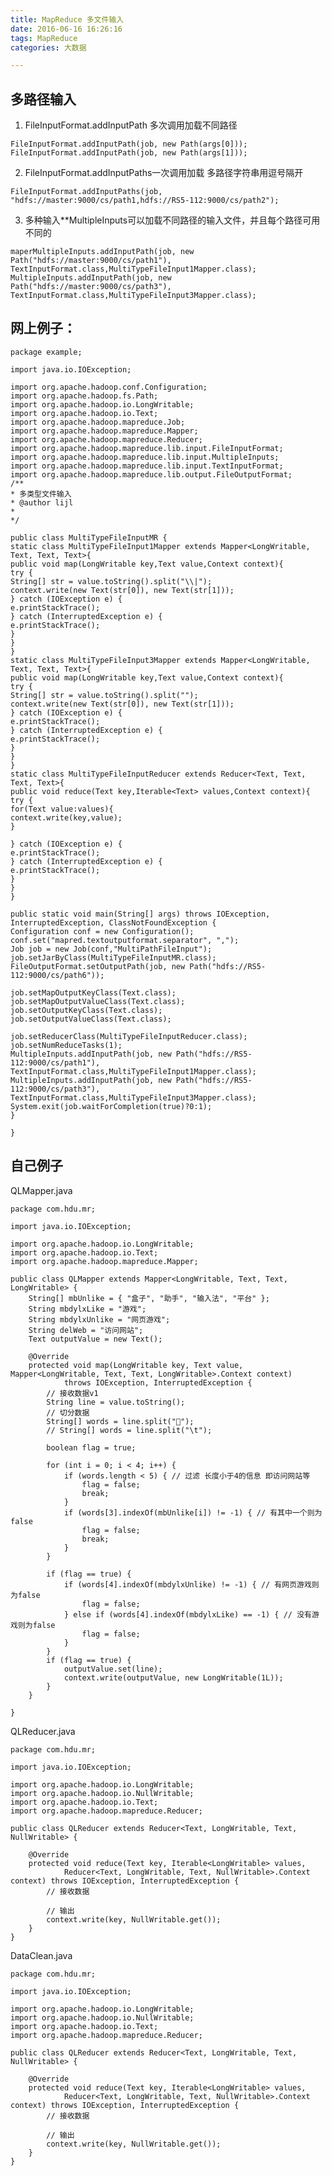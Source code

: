 ```yaml
---
title: MapReduce 多文件输入
date: 2016-06-16 16:26:16
tags: MapReduce
categories: 大数据

---
```


## 多路径输入
1.  FileInputFormat.addInputPath 多次调用加载不同路径
```
FileInputFormat.addInputPath(job, new Path(args[0]));
FileInputFormat.addInputPath(job, new Path(args[1]));
```
2.  FileInputFormat.addInputPaths一次调用加载 多路径字符串用逗号隔开
```
FileInputFormat.addInputPaths(job, "hdfs://master:9000/cs/path1,hdfs://RS5-112:9000/cs/path2");
```
3. 多种输入**MultipleInputs可以加载不同路径的输入文件，并且每个路径可用不同的
```
maperMultipleInputs.addInputPath(job, new Path("hdfs://master:9000/cs/path1"), TextInputFormat.class,MultiTypeFileInput1Mapper.class);
MultipleInputs.addInputPath(job, new Path("hdfs://master:9000/cs/path3"), TextInputFormat.class,MultiTypeFileInput3Mapper.class);
```

## 网上例子：

	package example;
	
	import java.io.IOException;
	
	import org.apache.hadoop.conf.Configuration;
	import org.apache.hadoop.fs.Path;
	import org.apache.hadoop.io.LongWritable;
	import org.apache.hadoop.io.Text;
	import org.apache.hadoop.mapreduce.Job;
	import org.apache.hadoop.mapreduce.Mapper;
	import org.apache.hadoop.mapreduce.Reducer;
	import org.apache.hadoop.mapreduce.lib.input.FileInputFormat;
	import org.apache.hadoop.mapreduce.lib.input.MultipleInputs;
	import org.apache.hadoop.mapreduce.lib.input.TextInputFormat;
	import org.apache.hadoop.mapreduce.lib.output.FileOutputFormat;
	/**
	* 多类型文件输入
	* @author lijl
	*
	*/
	
	public class MultiTypeFileInputMR {
	static class MultiTypeFileInput1Mapper extends Mapper<LongWritable, Text, Text, Text>{
	public void map(LongWritable key,Text value,Context context){
	try {
	String[] str = value.toString().split("\\|");
	context.write(new Text(str[0]), new Text(str[1]));
	} catch (IOException e) {
	e.printStackTrace();
	} catch (InterruptedException e) {
	e.printStackTrace();
	}
	}
	}
	static class MultiTypeFileInput3Mapper extends Mapper<LongWritable, Text, Text, Text>{
	public void map(LongWritable key,Text value,Context context){
	try {
	String[] str = value.toString().split("");
	context.write(new Text(str[0]), new Text(str[1]));
	} catch (IOException e) {
	e.printStackTrace();
	} catch (InterruptedException e) {
	e.printStackTrace();
	}
	}
	}
	static class MultiTypeFileInputReducer extends Reducer<Text, Text, Text, Text>{
	public void reduce(Text key,Iterable<Text> values,Context context){
	try {
	for(Text value:values){
	context.write(key,value);
	}
	
	} catch (IOException e) {
	e.printStackTrace();
	} catch (InterruptedException e) {
	e.printStackTrace();
	}
	}
	}
	
	public static void main(String[] args) throws IOException, InterruptedException, ClassNotFoundException {
	Configuration conf = new Configuration();
	conf.set("mapred.textoutputformat.separator", ",");
	Job job = new Job(conf,"MultiPathFileInput");
	job.setJarByClass(MultiTypeFileInputMR.class);
	FileOutputFormat.setOutputPath(job, new Path("hdfs://RS5-112:9000/cs/path6"));
	
	job.setMapOutputKeyClass(Text.class);
	job.setMapOutputValueClass(Text.class);
	job.setOutputKeyClass(Text.class);
	job.setOutputValueClass(Text.class);
	
	job.setReducerClass(MultiTypeFileInputReducer.class);
	job.setNumReduceTasks(1);
	MultipleInputs.addInputPath(job, new Path("hdfs://RS5-112:9000/cs/path1"), TextInputFormat.class,MultiTypeFileInput1Mapper.class);
	MultipleInputs.addInputPath(job, new Path("hdfs://RS5-112:9000/cs/path3"), TextInputFormat.class,MultiTypeFileInput3Mapper.class);
	System.exit(job.waitForCompletion(true)?0:1);
	}
	
	}

## 自己例子
QLMapper.java
```
package com.hdu.mr;

import java.io.IOException;

import org.apache.hadoop.io.LongWritable;
import org.apache.hadoop.io.Text;
import org.apache.hadoop.mapreduce.Mapper;

public class QLMapper extends Mapper<LongWritable, Text, Text, LongWritable> {
	String[] mbUnlike = { "盒子", "助手", "输入法", "平台" };
	String mbdylxLike = "游戏";
	String mbdylxUnlike = "网页游戏";
	String delWeb = "访问网站";
	Text outputValue = new Text();

	@Override
	protected void map(LongWritable key, Text value, Mapper<LongWritable, Text, Text, LongWritable>.Context context)
			throws IOException, InterruptedException {
		// 接收数据v1
		String line = value.toString();
		// 切分数据
		String[] words = line.split("");
		// String[] words = line.split("\t");

		boolean flag = true;

		for (int i = 0; i < 4; i++) {
			if (words.length < 5) { // 过滤 长度小于4的信息 即访问网站等
				flag = false;
				break;
			}
			if (words[3].indexOf(mbUnlike[i]) != -1) { // 有其中一个则为false
				flag = false;
				break;
			}
		}

		if (flag == true) {
			if (words[4].indexOf(mbdylxUnlike) != -1) { // 有网页游戏则为false
				flag = false;
			} else if (words[4].indexOf(mbdylxLike) == -1) { // 没有游戏则为false
				flag = false;
			}
		}
		if (flag == true) {
			outputValue.set(line);
			context.write(outputValue, new LongWritable(1L));
		}
	}

}

```

QLReducer.java
```
package com.hdu.mr;

import java.io.IOException;

import org.apache.hadoop.io.LongWritable;
import org.apache.hadoop.io.NullWritable;
import org.apache.hadoop.io.Text;
import org.apache.hadoop.mapreduce.Reducer;

public class QLReducer extends Reducer<Text, LongWritable, Text, NullWritable> {

	@Override
	protected void reduce(Text key, Iterable<LongWritable> values,
			Reducer<Text, LongWritable, Text, NullWritable>.Context context) throws IOException, InterruptedException {
		// 接收数据

		// 输出
		context.write(key, NullWritable.get());
	}
}

```

DataClean.java
```
package com.hdu.mr;

import java.io.IOException;

import org.apache.hadoop.io.LongWritable;
import org.apache.hadoop.io.NullWritable;
import org.apache.hadoop.io.Text;
import org.apache.hadoop.mapreduce.Reducer;

public class QLReducer extends Reducer<Text, LongWritable, Text, NullWritable> {

	@Override
	protected void reduce(Text key, Iterable<LongWritable> values,
			Reducer<Text, LongWritable, Text, NullWritable>.Context context) throws IOException, InterruptedException {
		// 接收数据

		// 输出
		context.write(key, NullWritable.get());
	}
}
```